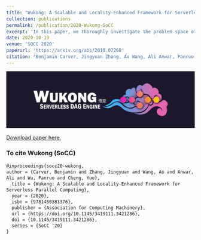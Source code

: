 ```yaml
---
title: "Wukong: A Scalable and Locality-Enhanced Framework for Serverless Parallel Computing"
collection: publications
permalink: /publication/2020-Wukong-SoCC
excerpt: 'In this paper, we thoroughly investigate the problem space of DAG scheduling in serverless computing. We identify and evaluate a set of techniques to make DAG schedulers serverless-aware. These techniques have been implemented in Wukong, a serverless, DAG scheduler attuned to AWS Lambda. Wukong provides decentralized scheduling through a combination of static and dynamic scheduling. We present the results of an empirical study in which Wukong is applied to a range of microbenchmark and real-world DAG applications. Results demonstrate the efficacy of Wukong in minimizing the performance overhead introduced by AWS Lambda --- Wukong achieves competitive performance compared to a serverful DAG scheduler, while improving the performance of real-world DAG jobs by as much as 3.1X at larger scale.'
date: 2020-10-19
venue: 'SOCC 2020'
paperurl: 'https://arxiv.org/abs/2010.07268'
citation: 'Benjamin Carver, Jingyuan Zhang, Ao Wang, Ali Anwar, Panruo Wu, Yue Cheng. (2020). &quot;Wukong: A Scalable and Locality-Enhanced Framework for Serverless Parallel Computing.&quot; <i>SoCC20</i>.'
---
```


![Wukong Logo](/assets/images/wukong_logo.png)

<a href="{{ site.baseurl }}/pdfs/wukong_socc.pdf" target="_blank">Download paper here.</a>

### To cite Wukong (SoCC)
```
@inproceedings{socc20-wukong,
author = {Carver, Benjamin and Zhang, Jingyuan and Wang, Ao and Anwar, Ali and Wu, Panruo and Cheng, Yue},
  title = {Wukong: A Scalable and Locality-Enhanced Framework for Serverless Parallel Computing},
  year = {2020},
  isbn = {9781450381376},
  publisher = {Association for Computing Machinery},
  url = {https://doi.org/10.1145/3419111.3421286},
  doi = {10.1145/3419111.3421286},
  series = {SoCC '20}
}
```